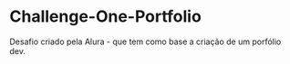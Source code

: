 # Challenge-One-Portfolio
 Desafio criado pela Alura - que tem como base a criação de um porfólio dev.
